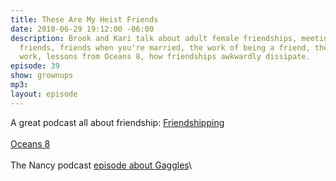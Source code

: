```yaml
---
title: These Are My Heist Friends
date: 2018-06-29 19:12:00 -06:00
description: Brook and Kari talk about adult female friendships, meeting Internet
  friends, friends when you're married, the work of being a friend, the friends at
  work, lessons from Oceans 8, how friendships awkwardly dissipate.
episode: 39
show: grownups
mp3: 
layout: episode
---
```


A great podcast all about friendship: [Friendshipping](https://friendshipping.simplecast.fm/)\
\
[Oceans 8](https://www.imdb.com/title/tt5164214/)\
\
The Nancy podcast [episode about Gaggles](https://www.wnycstudios.org/story/gaggle-finding-queer-friends/)\
